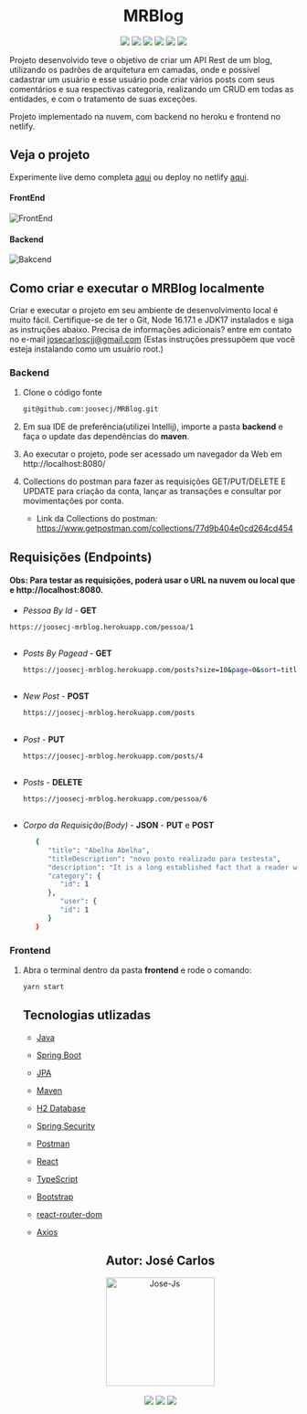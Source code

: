 <h1 align="center">MRBlog</h1>

<p align='center'> 
    <img src="https://img.shields.io/badge/Spring_Boot  V3.0M5-F2F4F9?style=for-the-badge&logo=spring-boot"/>
    <img src="https://img.shields.io/badge/Java-ED8B00?style=for-the-badge&logo=java&logoColor=white"/>  
    <img src="https://img.shields.io/badge/React-20232A?style=for-the-badge&logo=react&logoColor=61DAFB"/>
    <img src="https://img.shields.io/badge/TypeScript-007ACC?style=for-the-badge&logo=typescript&logoColor=white"/>
    <img src="https://img.shields.io/badge/Heroku-430098?style=for-the-badge&logo=heroku&logoColor=white"/>
    <img src="https://img.shields.io/badge/Netlify-00C7B7?style=for-the-badge&logo=netlify&logoColor=white"/>
</p>    

Projeto desenvolvido teve o objetivo de criar um API Rest de um blog, utilizando os padrões de arquitetura em camadas, onde e possível cadastrar um usuário e esse usuário pode criar vários posts com seus comentários e sua respectivas categoria, realizando um CRUD em todas as entidades, e com o tratamento de suas exceções.

Projeto implementado na nuvem, com backend no heroku e frontend no netlify.

<h2>Veja o projeto</h2>

Experimente live demo completa [aqui](https://i.imgur.com/rok7mYv.mp4) ou deploy no netlify [aqui](https://mrblog-joosecj.netlify.app/).

#### FrontEnd
![FrontEnd](https://i.imgur.com/e0KqViv.gif)

#### Backend
![Bakcend](https://i.imgur.com/lapXMkh.gif)


<h2>Como criar e executar o MRBlog localmente</h2>

Criar e executar o projeto em seu ambiente de desenvolvimento local é muito fácil. Certifique-se de ter o Git, Node 16.17.1 e JDK17 instalados e siga as instruções abaixo. Precisa de informações adicionais? entre em contato no e-mail josecarloscjj@gmail.com 
(Estas instruções pressupõem que você esteja instalando como um usuário root.)

### Backend

1. Clone o código fonte
   ```bash
   git@github.com:joosecj/MRBlog.git
   ```

2. Em sua IDE de preferência(utilizei Intellij), importe a pasta **backend** e faça o update das dependências do **maven**.

3. Ao executar o projeto, pode ser acessado um navegador da Web em http://localhost:8080/ 

4. Collections do postman para fazer as requisições GET/PUT/DELETE E UPDATE para criação da conta, lançar as transações e consultar por movimentações por conta. 

   - Link da Collections do postman: https://www.getpostman.com/collections/77d9b404e0cd264cd454

## Requisições (Endpoints)

#### Obs: Para testar as requisições, poderá usar o URL na nuvem ou local que e http://localhost:8080.

   - *Pessoa By Id* - **GET**

   ```bash
   https://joosecj-mrblog.herokuapp.com/pessoa/1
   ```
   ##

- *Posts By Pagead* - **GET**

   ```bash
   https://joosecj-mrblog.herokuapp.com/posts?size=10&page=0&sort=title
   ```

   ##

- *New Post -* **POST**

   ```bash
   https://joosecj-mrblog.herokuapp.com/posts
   ```

   ##

- *Post -* **PUT**

   ```bash
   https://joosecj-mrblog.herokuapp.com/posts/4
   ```

   ##

- *Posts -* **DELETE**

   ```bash
   https://joosecj-mrblog.herokuapp.com/pessoa/6
   ```

   ##

- *Corpo da Requisição(Body) -* **JSON** - **PUT** e **POST**

   ```bash
      {
         "title": "Abelha Abelha",
         "titleDescription": "novo posto realizado para testesta",
         "description": "It is a long established fact that a reader will be distracted by the readable content of a page when looking at its layout. The point of using Lorem Ipsum is that it has a more-or-less normal distribution  fact that a reader will be distracted by the readable content of a page when looking at its layout. The point of using Lorem Ipsum is that it has a more-or-less normal distribution",
         "category": {
            "id": 1
         },
            "user": {
            "id": 1
         }
      }
   ```

### Frontend

1. Abra o terminal dentro da pasta **frontend** e rode o comando:
   ```bash
   yarn start
   ```
   ##

   <h2>Tecnologias utlizadas</h2>

   - [Java](https://docs.oracle.com/en/java/javase/17/)
   - [Spring Boot](https://docs.spring.io/spring-boot/docs/current/reference/htmlsingle/)
   - [JPA](https://docs.spring.io/spring-data/jpa/docs/current/reference/html/)
   - [Maven](https://maven.apache.org/guides/)
   - [H2 Database](https://www.h2database.com/html/main.html)
   - [Spring Security](https://docs.spring.io/spring-security/reference/index.html)
   - [Postman](https://www.postman.com/api-documentation-tool/)

   - [React](https://reactjs.org/docs/getting-started.html)
   - [TypeScript](https://www.typescriptlang.org/docs/)
   - [Bootstrap](https://getbootstrap.com/)
   - [react-router-dom](https://v5.reactrouter.com/web/guides/quick-start)
   - [Axios](https://yarnpkg.com/package/axios)

   ##

   <div align="center">
   <h2>Autor: José Carlos</h2>
      <img align="center" alt="Jose-Js" height="190" width="190" src="https://avatars.githubusercontent.com/u/100246121?s=400&u=b15a545fb2c49f97f84e25aa0520b8b525631384&v=4"
   </div>
   </br> </br>
   <div align="center">
      <a href="https://instagram.com/joosecj" target="_blank"><img src="https://img.shields.io/badge/-Instagram-%23E4405F?style=for-the-badge&logo=instagram&logoColor=white" target="_blank"></a>
      <a href = "mailto:josecarloscjj@gmail.com"><img src="https://img.shields.io/badge/-Gmail-%23333?style=for-the-badge&logo=gmail&logoColor=white" target="_blank"></a>
      <a href="https://www.linkedin.com/in/jos%C3%A9-carlos-a79736a0/" target="_blank"><img src="https://img.shields.io/badge/-LinkedIn-%230077B5?style=for-the-badge&logo=linkedin&logoColor=white" target="_blank"></a> 
   </div>